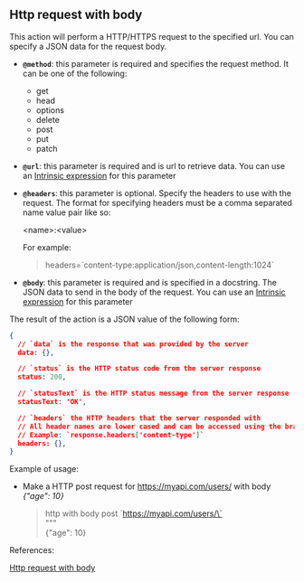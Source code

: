 ## Http request with body

This action will perform a HTTP/HTTPS request to the specified url. You can specify a JSON data for the request body.

- **`@method`**: this parameter is required and specifies the request method. It can be one of the following:
    - get
    - head
    - options
    - delete
    - post
    - put
    - patch
- **`@url`**: this parameter is required and is url to retrieve data. You can use an [Intrinsic expression](https://github.com/DasAng/phobo-release/blob/master/docs/intrinsic_expression.md) for this parameter
- **`@headers`**: this parameter is optional. Specify the headers to use with the request. The format for specifying headers must be a comma separated name value pair like so:
    
    \<name>:\<value>

    For example:

    > headers=\`content-type:application/json,content-length:1024`
- **`@body`**: this parameter is required and is specified in a docstring. The JSON data to send in the body of the request. You can use an [Intrinsic expression](https://github.com/DasAng/phobo-release/blob/master/docs/intrinsic_expression.md) for this parameter

The result of the action is a JSON value of the following form:

```json
{
  // `data` is the response that was provided by the server
  data: {},

  // `status` is the HTTP status code from the server response
  status: 200,

  // `statusText` is the HTTP status message from the server response
  statusText: 'OK',

  // `headers` the HTTP headers that the server responded with
  // All header names are lower cased and can be accessed using the bracket notation.
  // Example: `response.headers['content-type']`
  headers: {},
}
```

Example of usage:

- Make a HTTP post request for https://myapi.com/users/ with body *{"age": 10}*

    > http with body post \`https://myapi.com/users/\`  
    > """  
    > {"age": 10}  
    > 

References:

[Http request with body](https://github.com/DasAng/phobo-release/blob/master/docs/request_actions.md#http-request-with-body)